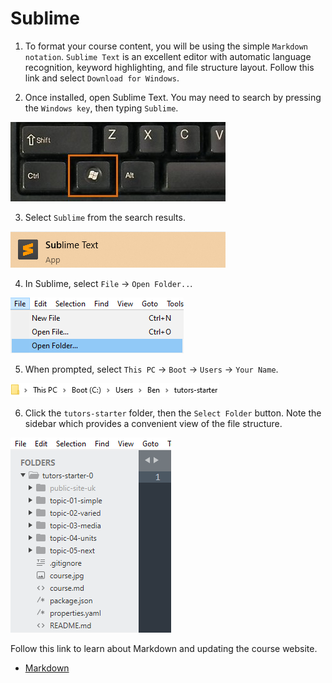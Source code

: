 # Sublime

1. To format your course content, you will be using the simple `Markdown notation`. `Sublime Text` is an excellent editor with automatic language recognition, keyword highlighting, and file structure layout. Follow this link and select `Download for Windows`.

2. Once installed, open Sublime Text. You may need to search by pressing the `Windows key`, then typing `Sublime`.

  ![The Windows Key](img/windows-keyboard.jpg)

3. Select `Sublime` from the search results. 

  ![Sublime Logo](img/17-search-for-sub.png)

4. In Sublime, select `File` -> `Open Folder..`.

  ![Open Folder Menu](img/18-sublime-open-folder.png)

5. When prompted, select `This PC` -> `Boot` -> `Users` -> `Your Name`.

  ![Path to Tutors](img/3-path.png)

6. Click the `tutors-starter` folder, then the `Select Folder` button. Note the sidebar which provides a convenient view of the file structure.

  ![Sublime Sidebar](img/20-sublime-sidebar.png)

Follow this link to learn about Markdown and updating the course website.
    
  - [Markdown](https://tutors-svelte.netlify.app/#/lab/tutors-docs.netlify.app/topic-01-docs/book-b)